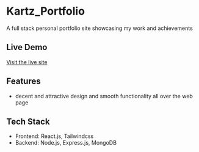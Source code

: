 # Kartz_Portfolio

A full stack personal portfolio site showcasing my work and achievements

## Live Demo
[Visit the live site](https://kartikey-portfolio-frontend.vercel.app/)

## Features
-  decent and attractive design and smooth functionality all over the web page

## Tech Stack
- Frontend: React.js, Tailwindcss
- Backend: Node.js, Express.js, MongoDB


